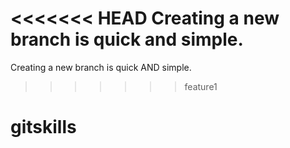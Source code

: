 <<<<<<< HEAD
Creating a new branch is quick and simple.
=======
Creating a new branch is quick AND simple.
>>>>>>> feature1
# gitskills

